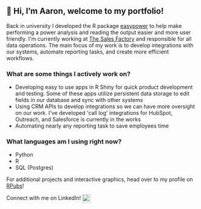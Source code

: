 ## 👋 Hi, I’m Aaron, welcome to my portfolio!

Back in university I developed the R package [easypower](https://cran.r-project.org/web/packages/easypower/index.html) to help make performing a power analysis and reading the output easier and more user friendly. I'm currently working at [The Sales Factory](https://www.thesalesfactory.co/) and responsible for all data operations. The main focus of my work is to develop integrations with our systems, automate reporting tasks, and create more efficient workflows. 

### What are some things I actively work on?
- Developing easy to use apps in R Shiny for quick product development and testing. Some of these apps utilize persistent data storage to edit fields in  our database and sync with other systems
- Using CRM APIs to develop integrations so we can have more oversight on our work. I've developed 'call log' integrations for HubSpot, Outreach, and Salesforce is currently in the works
- Automating nearly any reporting task to save employees time

### What languages am I using right now?
- Python
- R
- SQL (Postgres)

For additional projects and interactive graphics, head over to my profile on [RPubs](https://rpubs.com/McGarveyA)!

Connect with me on LinkedIn!
[<img align="center" alt="aaronmcgarvey | LinkedIn" width="22px" src="https://cdn.jsdelivr.net/npm/simple-icons@v3/icons/linkedin.svg" />][linkedin]

<!---
amcgarvey93/amcgarvey93 is a ✨ special ✨ repository because its `README.md` (this file) appears on your GitHub profile.
You can click the Preview link to take a look at your changes.
--->
[linkedin]: https://linkedin.com/in/aaron-mcgarvey93
